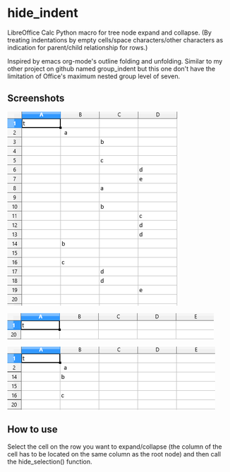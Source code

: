 # hide_indent
LibreOffice Calc Python macro for tree node expand and collapse. (By treating indentations by empty cells/space characters/other characters as indication for parent/child relationship for rows.)

Inspired by emacs org-mode's outline folding and unfolding. Similar to my other project on github named group_indent but this one don't have the limitation of Office's maximum nested group level of seven. 

## Screenshots
![Alt text](images/expand_all.png)

![Alt text](images/collapse_all.png)

![Alt text](images/expand_one_lvl.png)

## How to use
Select the cell on the row you want to expand/collapse (the column of the cell has to be located on the same column as the root node) and then call the hide_selection() function.
